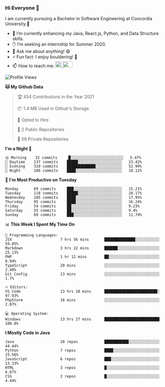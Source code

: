 ### Hi Everyone 👋
I am currently pursuing a Bachelor in Software Engineering at Concordia University.🏫

- 🌱 I’m currently enhancing my Java, React.js, Python, and Data Structure skills.
- ✋ I’m seeking an internship for Summer 2020.
- 💬 Ask me about anything! 😄
- ⚡ Fun fact: I enjoy bouldering! 🧗‍
- 📫 How to reach me: <a href="https://www.linkedin.com/in/siu-tong-ye/" target="_blank"> <img width="20px" width="32" src="https://cdn.jsdelivr.net/npm/simple-icons@v3/icons/linkedin.svg" /> </a> <a href="mailto:SiuTongYe@gmail.com" target="_blank"> <img height="20" width="32" src="https://cdn.jsdelivr.net/npm/simple-icons@v3/icons/gmail.svg" /> </a>

<!--START_SECTION:waka-->
![Profile Views](http://img.shields.io/badge/Profile%20Views-2-blue)

**🐱 My Github Data** 

> 🏆 454 Contributions in the Year 2021
 > 
> 📦 1.4 MB Used in Github's Storage 
 > 
> 💼 Opted to Hire
 > 
> 📜 2 Public Repositories 
 > 
> 🔑 59 Private Repositories  
 > 
**I'm a Night 🦉** 

```text
🌞 Morning    32 commits     █░░░░░░░░░░░░░░░░░░░░░░░░   5.47% 
🌆 Daytime    137 commits    █████░░░░░░░░░░░░░░░░░░░░   23.42% 
🌃 Evening    310 commits    █████████████░░░░░░░░░░░░   52.99% 
🌙 Night      106 commits    ████░░░░░░░░░░░░░░░░░░░░░   18.12%

```
📅 **I'm Most Productive on Tuesday** 

```text
Monday       89 commits     ███░░░░░░░░░░░░░░░░░░░░░░   15.21% 
Tuesday      118 commits    █████░░░░░░░░░░░░░░░░░░░░   20.17% 
Wednesday    105 commits    ████░░░░░░░░░░░░░░░░░░░░░   17.95% 
Thursday     95 commits     ████░░░░░░░░░░░░░░░░░░░░░   16.24% 
Friday       54 commits     ██░░░░░░░░░░░░░░░░░░░░░░░   9.23% 
Saturday     55 commits     ██░░░░░░░░░░░░░░░░░░░░░░░   9.4% 
Sunday       69 commits     ███░░░░░░░░░░░░░░░░░░░░░░   11.79%

```


📊 **This Week I Spent My Time On** 

```text
💬 Programming Languages: 
JSX                      7 hrs 56 mins       ██████████████░░░░░░░░░░░   59.05% 
Markdown                 3 hrs 22 mins       ██████░░░░░░░░░░░░░░░░░░░   25.13% 
PHP                      1 hr 12 mins        ██░░░░░░░░░░░░░░░░░░░░░░░   8.94% 
TypeScript               20 mins             ░░░░░░░░░░░░░░░░░░░░░░░░░   2.48% 
Git Config               13 mins             ░░░░░░░░░░░░░░░░░░░░░░░░░   1.7%

🔥 Editors: 
VS Code                  13 hrs 10 mins      ████████████████████████░   97.93% 
PhpStorm                 16 mins             ░░░░░░░░░░░░░░░░░░░░░░░░░   2.07%

💻 Operating System: 
Windows                  13 hrs 27 mins      █████████████████████████   100.0%

```

**I Mostly Code in Java** 

```text
Java                     20 repos            ███████████░░░░░░░░░░░░░░   44.44% 
Python                   7 repos             ████░░░░░░░░░░░░░░░░░░░░░   15.56% 
JavaScript               6 repos             ███░░░░░░░░░░░░░░░░░░░░░░   13.33% 
HTML                     3 repos             █░░░░░░░░░░░░░░░░░░░░░░░░   6.67% 
CSS                      2 repos             █░░░░░░░░░░░░░░░░░░░░░░░░   4.44%

```



<!--END_SECTION:waka-->
